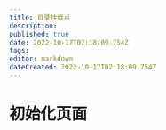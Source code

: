 ```yaml
---
title: 目录挂载点
description: 
published: true
date: 2022-10-17T02:18:09.754Z
tags: 
editor: markdown
dateCreated: 2022-10-17T02:18:09.754Z
---
```


# 初始化页面